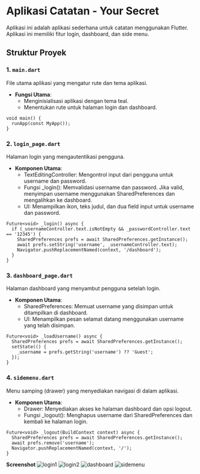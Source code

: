 # Aplikasi Catatan - Your Secret

Aplikasi ini adalah aplikasi sederhana untuk catatan menggunakan Flutter. Aplikasi ini memiliki fitur login, dashboard, dan side menu.

## Struktur Proyek

### 1. `main.dart`
File utama aplikasi yang mengatur rute dan tema aplikasi.

- **Fungsi Utama**:
    - Menginisialisasi aplikasi dengan tema teal.
    - Menentukan rute untuk halaman login dan dashboard.

```
void main() {
  runApp(const MyApp());
}
```

### 2. `login_page.dart`
Halaman login yang mengautentikasi pengguna.

- **Komponen Utama**:
    - TextEditingController: Mengontrol input dari pengguna untuk username dan password.
    - Fungsi _login(): Memvalidasi username dan password. Jika valid, menyimpan username menggunakan SharedPreferences dan mengalihkan ke dashboard.
    - UI: Menampilkan ikon, teks judul, dan dua field input untuk username dan password.

```
Future<void> _login() async {
  if (_usernameController.text.isNotEmpty && _passwordController.text == '12345') {
    SharedPreferences prefs = await SharedPreferences.getInstance();
    await prefs.setString('username', _usernameController.text);
    Navigator.pushReplacementNamed(context, '/dashboard');
  }
}
```

### 3. `dashboard_page.dart`
Halaman dashboard yang menyambut pengguna setelah login.

- **Komponen Utama**:
    - SharedPreferences: Memuat username yang disimpan untuk ditampilkan di dashboard.
    - UI: Menampilkan pesan selamat datang menggunakan username yang telah disimpan.

```
Future<void> _loadUsername() async {
  SharedPreferences prefs = await SharedPreferences.getInstance();
  setState(() {
    _username = prefs.getString('username') ?? 'Guest';
  });
}
```

### 4. `sidemenu.dart`
Menu samping (drawer) yang menyediakan navigasi di dalam aplikasi.

- **Komponen Utama**:
    - Drawer: Menyediakan akses ke halaman dashboard dan opsi logout.
    - Fungsi _logout(): Menghapus username dari SharedPreferences dan kembali ke halaman login.

```
Future<void> _logout(BuildContext context) async {
  SharedPreferences prefs = await SharedPreferences.getInstance();
  await prefs.remove('username');
  Navigator.pushReplacementNamed(context, '/');
}
```

**Screenshot**
![login1](ss_login1.png)
![login2](ss_login2.png)
![dashboard](ss_dashboard.png)
![sidemenu](ss_sidemenu.png)
